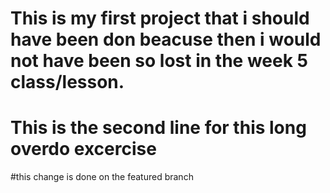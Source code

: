 # This is my first project that i should have been don beacuse then i would not have been so lost in the week 5 class/lesson.
# This is the second line for this long overdo excercise
#this change is done on the featured branch